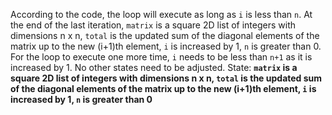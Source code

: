 According to the code, the loop will execute as long as `i` is less than `n`. At the end of the last iteration, `matrix` is a square 2D list of integers with dimensions n x n, `total` is the updated sum of the diagonal elements of the matrix up to the new (i+1)th element, `i` is increased by 1, `n` is greater than 0. For the loop to execute one more time, `i` needs to be less than `n+1` as it is increased by 1. No other states need to be adjusted.
State: **`matrix` is a square 2D list of integers with dimensions n x n, `total` is the updated sum of the diagonal elements of the matrix up to the new (i+1)th element, `i` is increased by 1, `n` is greater than 0**